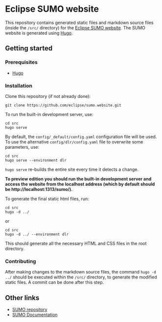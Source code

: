 # Eclipse SUMO website

This repository contains generated static files and markdown source files (inside the `/src/` directory) for the [Eclipse SUMO website](https://eclipse.org/sumo).
The SUMO website is generated using [Hugo](https://gohugo.io/).

## Getting started

### Prerequisites
- [Hugo](https://gohugo.io/getting-started/installing/)

### Installation

Clone this repository (if not already done):
```
git clone https://github.com/eclipse/sumo.website.git
```

To run the built-in development server, use:
```
cd src
hugo serve
```

By default, the `config/_default/config.yaml` configuration file will be used. To use the alternative `config/dlr/config.yaml` file to overwrite some parameters, use:
```
cd src
hugo serve --environment dlr
```

`hugo serve` re-builds the entire site every time it detects a change.

**To preview edition you should run the built-in development server and access the website from the localhost address (which by default should be http://localhost:1313/sumo/).**

To generate the final static html files, run:
```
cd src
hugo -d ../
```
or
```
cd src
hugo -d ../ --environment dlr
```

This should generate all the necessary HTML and CSS files in the root directory.

### Contributing

After making changes to the markdown source files, the command `hugo -d ../` should be executed within the `/src/` directory, to generate the modified static files. A commit can be done after this step.

## Other links
- [SUMO repository](https://github.com/eclipse/sumo)
- [SUMO Documentation](https://sumo.dlr.de/docs)
